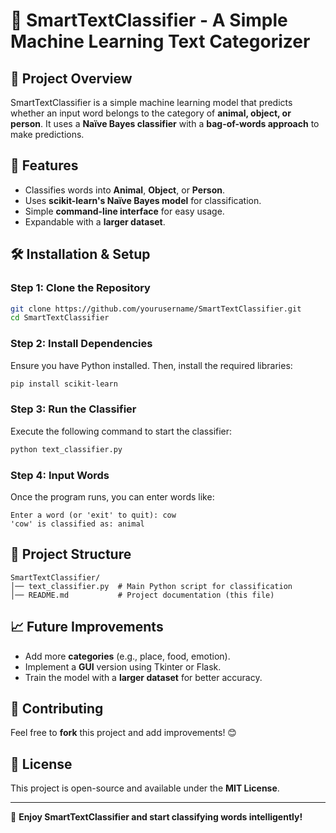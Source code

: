 # 🧠 SmartTextClassifier - A Simple Machine Learning Text Categorizer

## 📌 Project Overview
SmartTextClassifier is a simple machine learning model that predicts whether an input word belongs to the category of **animal, object, or person**. It uses a **Naïve Bayes classifier** with a **bag-of-words approach** to make predictions.

## 🚀 Features
- Classifies words into **Animal**, **Object**, or **Person**.
- Uses **scikit-learn's Naïve Bayes model** for classification.
- Simple **command-line interface** for easy usage.
- Expandable with a **larger dataset**.

## 🛠 Installation & Setup
### Step 1: Clone the Repository
```bash
git clone https://github.com/yourusername/SmartTextClassifier.git
cd SmartTextClassifier
```

### Step 2: Install Dependencies
Ensure you have Python installed. Then, install the required libraries:
```bash
pip install scikit-learn
```

### Step 3: Run the Classifier
Execute the following command to start the classifier:
```bash
python text_classifier.py
```

### Step 4: Input Words
Once the program runs, you can enter words like:
```
Enter a word (or 'exit' to quit): cow
'cow' is classified as: animal
```

## 📂 Project Structure
```
SmartTextClassifier/
│── text_classifier.py  # Main Python script for classification
│── README.md           # Project documentation (this file)
```

## 📈 Future Improvements
- Add more **categories** (e.g., place, food, emotion).
- Implement a **GUI** version using Tkinter or Flask.
- Train the model with a **larger dataset** for better accuracy.

## 🤝 Contributing
Feel free to **fork** this project and add improvements! 😊

## 📜 License
This project is open-source and available under the **MIT License**.

---
🚀 **Enjoy SmartTextClassifier and start classifying words intelligently!**
